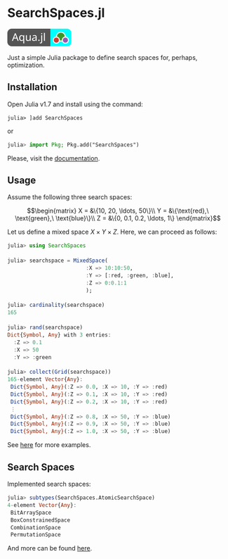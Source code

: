# SearchSpaces.jl


[![Aqua QA](https://raw.githubusercontent.com/JuliaTesting/Aqua.jl/master/badge.svg)](https://github.com/JuliaTesting/Aqua.jl)

Just a simple Julia package to define search spaces for, perhaps, optimization.

## Installation

Open Julia v1.7 and install using the command:

```
julia> ]add SearchSpaces
```

or 


```julia
julia> import Pkg; Pkg.add("SearchSpaces")
```

Please, visit the [documentation](https://jmejia8.github.io/SearchSpaces.jl/stable/).

## Usage

Assume the following three search spaces: 

```math
\begin{matrix}
X = &\{10, 20, \ldots, 50\}\\
Y = &\{\text{red},\ \text{green},\ \text{blue}\}\\
Z = &\{0, 0.1, 0.2, \ldots, 1\}
\end{matrix}
```

Let us define a mixed space $X \times Y \times Z$. Here, we can proceed as follows:


```julia
julia> using SearchSpaces

julia> searchspace = MixedSpace(
                         :X => 10:10:50,
                         :Y => [:red, :green, :blue],
                         :Z => 0:0.1:1
                         );

julia> cardinality(searchspace)
165

julia> rand(searchspace)
Dict{Symbol, Any} with 3 entries:
  :Z => 0.1
  :X => 50
  :Y => :green

julia> collect(Grid(searchspace))
165-element Vector{Any}:
 Dict{Symbol, Any}(:Z => 0.0, :X => 10, :Y => :red)
 Dict{Symbol, Any}(:Z => 0.1, :X => 10, :Y => :red)
 Dict{Symbol, Any}(:Z => 0.2, :X => 10, :Y => :red)
 ⋮
 Dict{Symbol, Any}(:Z => 0.8, :X => 50, :Y => :blue)
 Dict{Symbol, Any}(:Z => 0.9, :X => 50, :Y => :blue)
 Dict{Symbol, Any}(:Z => 1.0, :X => 50, :Y => :blue)
```

See [here](https://jmejia8.github.io/SearchSpaces.jl/stable/examples/) for more examples.


## Search Spaces

Implemented search spaces:

```julia
julia> subtypes(SearchSpaces.AtomicSearchSpace)
4-element Vector{Any}:
 BitArraySpace
 BoxConstrainedSpace
 CombinationSpace
 PermutationSpace
```
And more can be found [here](https://jmejia8.github.io/SearchSpaces.jl/dev/searchspaces/).

